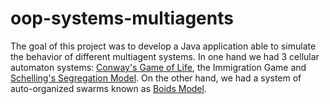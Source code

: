 # oop-systems-multiagents

The goal of this project was to develop a Java application able to simulate the behavior of different multiagent systems. 
In one hand we had 3 cellular automaton systems: [Conway's Game of Life](https://en.wikipedia.org/wiki/Conway%27s_Game_of_Life), 
the Immigration Game and [Schelling's Segregation Model](https://en.wikipedia.org/wiki/Schelling%27s_model_of_segregation). 
On the other hand, we had a system of auto-organized swarms known as [Boids Model](https://en.wikipedia.org/wiki/Boids).
